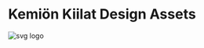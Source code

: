 # Kemiön Kiilat Design Assets

![svg logo](https://rawgithub.com/kiilat/logo/master/kiilat_logo_2021.svg)
